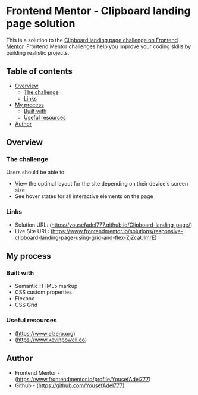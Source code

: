 # Frontend Mentor - Clipboard landing page solution

This is a solution to the [Clipboard landing page challenge on Frontend Mentor](https://www.frontendmentor.io/challenges/clipboard-landing-page-5cc9bccd6c4c91111378ecb9). Frontend Mentor challenges help you improve your coding skills by building realistic projects. 

## Table of contents

- [Overview](#overview)
  - [The challenge](#the-challenge)
  - [Links](#links)
- [My process](#my-process)
  - [Built with](#built-with)
  - [Useful resources](#useful-resources)
- [Author](#author)

## Overview

### The challenge

Users should be able to:

- View the optimal layout for the site depending on their device's screen size
- See hover states for all interactive elements on the page

### Links

- Solution URL: (https://yousefadel777.github.io/Clipboard-landing-page/)
- Live Site URL: (https://www.frontendmentor.io/solutions/responsive-clipboard-landing-page-using-grid-and-flex-ZjZcaUlmrE)

## My process

### Built with

- Semantic HTML5 markup
- CSS custom properties
- Flexbox
- CSS Grid

### Useful resources

- (https://www.elzero.org)
- (https://www.kevinpowell.co) 

## Author

- Frontend Mentor - (https://www.frontendmentor.io/profile/YousefAdel777)
- Github - (https://github.com/YousefAdel777)
